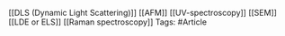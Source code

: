 [[DLS (Dynamic Light Scattering)]]
[[AFM]]
[[UV-spectroscopy]]
[[SEM]]
[[LDE or ELS]]
[[Raman spectroscopy]]
Tags: #Article
